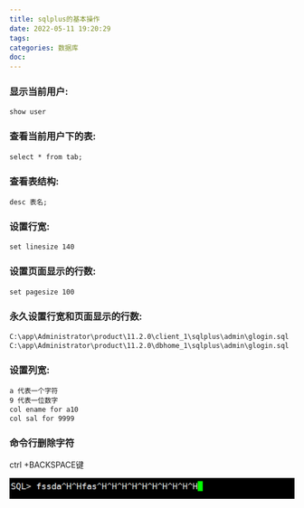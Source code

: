 ```yaml
---
title: sqlplus的基本操作
date: 2022-05-11 19:20:29
tags:
categories: 数据库
doc:
---
```




### 	显示当前用户:

```
show user
```



### 	查看当前用户下的表:

```
select * from tab;
```



### 	查看表结构:

```
desc 表名;
```



### 	设置行宽:

```
set linesize 140 
```



### 	设置页面显示的行数:

```
set pagesize 100
```



### 永久设置行宽和页面显示的行数:

```
C:\app\Administrator\product\11.2.0\client_1\sqlplus\admin\glogin.sql 
C:\app\Administrator\product\11.2.0\dbhome_1\sqlplus\admin\glogin.sql
```



### 	设置列宽:

```
a 代表一个字符
9 代表一位数字
col ename for a10
col sal for 9999
```



### 命令行删除字符

ctrl +BACKSPACE键

![image-20220511192602044](/images/javawz/image-20220511192602044.png)



